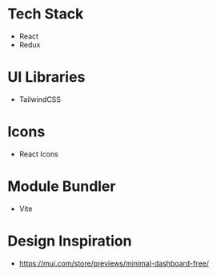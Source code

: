 # Tech Stack
- React
- Redux

# UI Libraries
- TailwindCSS

# Icons
- React Icons

# Module Bundler
- Vite

# Design Inspiration
- https://mui.com/store/previews/minimal-dashboard-free/
